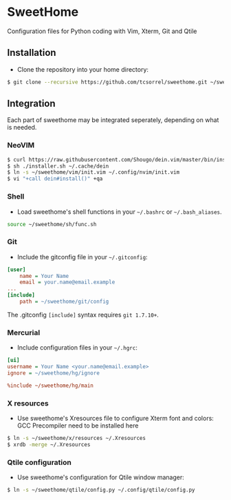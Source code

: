 # SweetHome
Configuration files for Python coding with Vim, Xterm, Git and Qtile

## Installation
* Clone the repository into your home directory:
```bash
$ git clone --recursive https://github.com/tcsorrel/sweethome.git ~/sweethome
```

## Integration
Each part of sweethome may be integrated seperately,
depending on what is needed.

### NeoVIM
```bash
$ curl https://raw.githubusercontent.com/Shougo/dein.vim/master/bin/installer.sh > installer.sh
$ sh ./installer.sh ~/.cache/dein
$ ln -s ~/sweethome/vim/init.vim ~/.config/nvim/init.vim
$ vi "+call dein#install()" +qa
```

### Shell
* Load sweethome's shell functions in your `~/.bashrc` or `~/.bash_aliases`.
```bash
source ~/sweethome/sh/func.sh
```

### Git
* Include the gitconfig file in your `~/.gitconfig`:
```ini
[user]
    name = Your Name
    email = your.name@email.example
...
[include]
    path = ~/sweethome/git/config
```
The .gitconfig `[include]` syntax requires `git 1.7.10+`.

### Mercurial
* Include configuration files in your `~/.hgrc`:
```ini
[ui]
username = Your Name <your.name@email.example>
ignore = ~/sweethome/hg/ignore

%include ~/sweethome/hg/main

```

### X resources
* Use sweethome's Xresources file to configure Xterm font and colors:
GCC Precompiler need to be installed here
```bash
$ ln -s ~/sweethome/x/resources ~/.Xresources
$ xrdb -merge ~/.Xresources
```

### Qtile configuration
* Use sweethome's configuration for Qtile window manager:
```bash
$ ln -s ~/sweethome/qtile/config.py ~/.config/qtile/config.py
```
